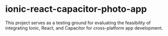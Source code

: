 # ionic-react-capacitor-photo-app
This project serves as a testing ground for evaluating the feasibility of integrating Ionic, React, and Capacitor for cross-platform app development. 
